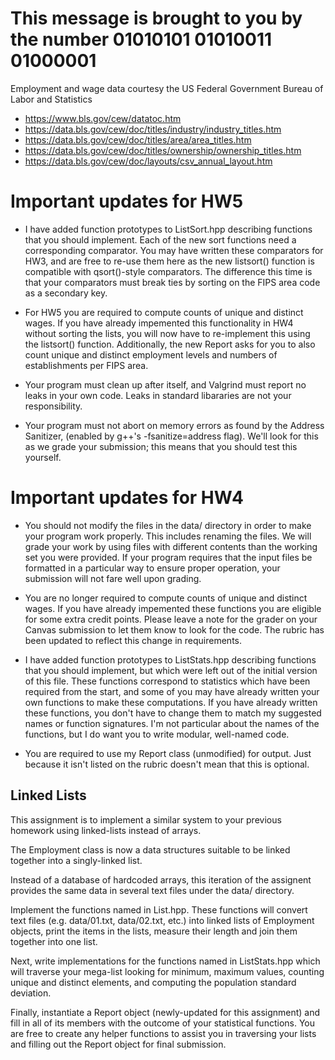 # This message is brought to you by the number 01010101 01010011 01000001

Employment and wage data courtesy the US Federal Government Bureau of Labor and
Statistics

* https://www.bls.gov/cew/datatoc.htm
* https://data.bls.gov/cew/doc/titles/industry/industry_titles.htm
* https://data.bls.gov/cew/doc/titles/area/area_titles.htm
* https://data.bls.gov/cew/doc/titles/ownership/ownership_titles.htm
* https://data.bls.gov/cew/doc/layouts/csv_annual_layout.htm


# Important updates for HW5

* I have added function prototypes to ListSort.hpp describing functions that
  you should implement. Each of the new sort functions need a corresponding
  comparator. You may have written these comparators for HW3, and are free to
  re-use them here as the new listsort() function is compatible with
  qsort()-style comparators. The difference this time is that your comparators
  must break ties by sorting on the FIPS area code as a secondary key.

* For HW5 you are required to compute counts of unique and distinct wages. If
  you have already impemented this functionality in HW4 without sorting the
  lists, you will now have to re-implement this using the listsort() function.
  Additionally, the new Report asks for you to also count unique and distinct
  employment levels and numbers of establishments per FIPS area.

* Your program must clean up after itself, and Valgrind must report no leaks in
  your own code. Leaks in standard libararies are not your responsibility.

* Your program must not abort on memory errors as found by the Address
  Sanitizer, (enabled by g++'s -fsanitize=address flag).  We'll look for this
  as we grade your submission; this means that you should test this yourself.


# Important updates for HW4

* You should not modify the files in the data/ directory in order to make
  your program work properly. This includes renaming the files.  We will grade
  your work by using files with different contents than the working set you
  were provided. If your program requires that the input files be formatted in
  a particular way to ensure proper operation, your submission will not fare
  well upon grading.

* You are no longer required to compute counts of unique and distinct wages. If
  you have already impemented these functions you are eligible for some extra
  credit points. Please leave a note for the grader on your Canvas submission
  to let them know to look for the code. The rubric has been updated to reflect
  this change in requirements.

* I have added function prototypes to ListStats.hpp describing functions that
  you should implement, but which were left out of the initial version of this
  file. These functions correspond to statistics which have been required from
  the start, and some of you may have already written your own functions to
  make these computations. If you have already written these functions, you
  don't have to change them to match my suggested names or function signatures.
  I'm not particular about the names of the functions, but I do want you to
  write modular, well-named code.

* You are required to use my Report class (unmodified) for output. Just because
  it isn't listed on the rubric doesn't mean that this is optional.


## Linked Lists

This assignment is to implement a similar system to your previous homework
using linked-lists instead of arrays.

The Employment class is now a data structures suitable to be linked together
into a singly-linked list.

Instead of a database of hardcoded arrays, this iteration of the assignent
provides the same data in several text files under the data/ directory.

Implement the functions named in List.hpp. These functions will convert text
files (e.g.  data/01.txt, data/02.txt, etc.) into linked lists of Employment
objects, print the items in the lists, measure their length and join them
together into one list.

Next, write implementations for the functions named in ListStats.hpp which will
traverse your mega-list looking for minimum, maximum values, counting unique
and distinct elements, and computing the population standard deviation.

Finally, instantiate a Report object (newly-updated for this assignment) and
fill in all of its members with the outcome of your statistical functions.  You
are free to create any helper functions to assist you in traversing your lists
and filling out the Report object for final submission.
